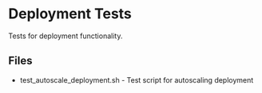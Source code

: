 # Deployment Tests

Tests for deployment functionality.

## Files
- test_autoscale_deployment.sh - Test script for autoscaling deployment
